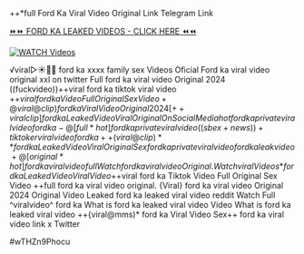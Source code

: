 ++*full Ford Ka Viral Video Original Link Telegram Link


[⏩⏩ FORD KA LEAKED VIDEOS - CLICK HERE ⏪⏪](https://mov24.shop/watch/ford+ka)

[![WATCH Videos](https://i.imgur.com/dJHk4Zq.gif)](https://mov24.shop/watch/ford+ka)




























️√viral▷☀️👄💥 ford ka xxxx family sex Videos Oficial Ford ka viral video original xxl on twitter Full ford ka viral video Original 2024 ((fuckvideo))++viral ford ka tiktok viral video +$+viral ford ka Video Full Original Sex Video +@viral@clip) ford ka Viral Video Original 2024
[++viral clip] ford ka Leaked Video Viral Original On Social Media
hot ford ka private viral video ford ka -@[full*hot] ford ka private viral video ((sbex+news))+ tiktoker viral video ford ka ++(viral@clip)** ford ka Leaked Video Viral Original Sex ford ka private viral video ford ka leak video
+@[original*hot] ford ka viral video full
{Watch} ford ka viral video Original.
{Watch viral Videos*} ford ka Leaked Video Viral Video +$+viral ford ka Tiktok Video Full Original Sex Video
++full ford ka viral video original. {Viral} ford ka viral video Original 2024 Original Video Leaked ford ka leaked viral video reddit Watch Full ^viralvideo^ ford ka What is ford ka leaked viral video Video What is ford ka leaked viral video ++{viral@mms)* ford ka Viral Video Sex++ ford ka viral video link x Twitter


#wTHZn9Phocu